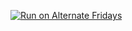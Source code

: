 [![Run on Alternate Fridays](https://github.com/sudarsana-reddy/auto-pr-merge-test/actions/workflows/week-number.yml/badge.svg?branch=main&event=schedule)](https://github.com/sudarsana-reddy/auto-pr-merge-test/actions/workflows/week-number.yml)
